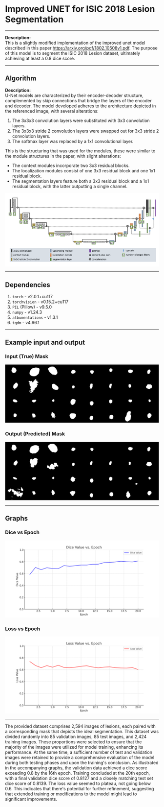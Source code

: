 # Improved UNET for ISIC 2018 Lesion Segmentation

---

**Description:**  
This is a slightly modified implementation of the improved unet model described in this paper https://arxiv.org/pdf/1802.10508v1.pdf. The purpose of this model is to segment the ISIC 2018 Lesion dataset, ultimately achieving at least a 0.8 dice score.

---

## Algorithm

**Description:**  
U-Net models are characterized by their encoder-decoder structure, complemented by skip connections that bridge the layers of the encoder and decoder. The model developed adheres to the architecture depicted in the referenced image, with several alterations:

1. The 3x3x3 convolution layers were substituted with 3x3 convolution layers.
2. The 3x3x3 stride 2 convolution layers were swapped out for 3x3 stride 2 convolution layers.
3. The softmax layer was replaced by a 1x1 convolutional layer.

This is the structuring that was used for the modules, these were similar to the module structures in the paper, with slight alterations:
- The context modules incorporate two 3x3 residual blocks.
- The localization modules consist of one 3x3 residual block and one 1x1 residual block.
- The segmentation layers feature both a 3x3 residual block and a 1x1 residual block, with the latter outputting a single channel.


![Model](Model.PNG)

---

## Dependencies

1. `torch` - v2.0.1+cu117
2. `torchvision` - v0.15.2+cu117
3. `PIL` (Pillow) - v9.5.0
4. `numpy` - v1.24.3
5. `albumentations` - v1.3.1
6. `tqdm` - v4.66.1

---

## Example input and output

### Input (True) Mask

![Input Mask](saved_test_images/0.png)

### Output (Predicted) Mask

![Output Mask](saved_test_images/pred_0.png)

---

## Graphs

### Dice vs Epoch

![Dice vs Epoch Alt Text](dice_vs_epoch.png)

### Loss vs Epoch

![Loss vs Epoch Alt Text](loss_vs_epoch.png)

---

The provided dataset comprises 2,594 images of lesions, each paired with a corresponding mask that depicts the ideal segmentation. This dataset was divided randomly into 85 validation images, 85 test images, and 2,424 training images. These proportions were selected to ensure that the majority of the images were utilized for model training, enhancing its performance. At the same time, a sufficient number of test and validation images were retained to provide a comprehensive evaluation of the model during both testing phases and upon the training's conclusion. As illustrated in the accompanying graphs, the validation data achieved a dice score exceeding 0.8 by the 16th epoch. Training concluded at the 20th epoch, with a final validation dice score of 0.8127 and a closely matching test set dice score of 0.8139. The loss value seemed to plateau, not going below 0.6. This indicates that there's potential for further refinement, suggesting that extended training or modifications to the model might lead to significant improvements.

